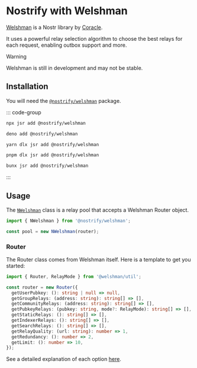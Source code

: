# Nostrify with Welshman

[Welshman](https://github.com/coracle-social/welshman) is a Nostr library by [Coracle](https://coracle.social/).

It uses a powerful relay selection algorithm to choose the best relays for each request, enabling outbox support and more.

> [!WARNING]
> Welshman is still in development and may not be stable.

## Installation

You will need the [`@nostrify/welshman`](https://jsr.io/@nostrify/welshman) package.

::: code-group
```sh [npm]
npx jsr add @nostrify/welshman
```
```sh [Deno]
deno add @nostrify/welshman
```
```sh [yarn]
yarn dlx jsr add @nostrify/welshman
```
```sh [pnpm]
pnpm dlx jsr add @nostrify/welshman
```
```sh [Bun]
bunx jsr add @nostrify/welshman
```
:::

## Usage

The [`NWelshman`](https://jsr.io/@nostrify/welshman/doc/~/NWelshman) class is a relay pool that accepts a Welshman Router object.

```ts
import { NWelshman } from '@nostrify/welshman';

const pool = new NWelshman(router);
```

### Router

The Router class comes from Welshman itself. Here is a template to get you started:

```ts
import { Router, RelayMode } from '@welshman/util';

const router = new Router({
  getUserPubkey: (): string | null => null,
  getGroupRelays: (address: string): string[] => [],
  getCommunityRelays: (address: string): string[] => [],
  getPubkeyRelays: (pubkey: string, mode?: RelayMode): string[] => [],
  getStaticRelays: (): string[] => [],
  getIndexerRelays: (): string[] => [],
  getSearchRelays: (): string[] => [],
  getRelayQuality: (url: string): number => 1,
  getRedundancy: (): number => 2,
  getLimit: (): number => 10,
});
```

See a detailed explanation of each option [here](https://github.com/coracle-social/welshman/blob/8b8775d2a0cd0b6bc60958fa33423ebd37151595/packages/util/Router.ts#L13).